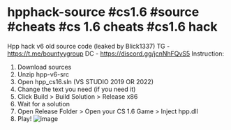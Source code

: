 # hpphack-source #cs1.6 #source #cheats #cs 1.6 cheats #cs1.6 hack
Hpp hack v6 old source code (leaked by Blick1337)
TG - https://t.me/bountyygroup
DC - https://discord.gg/jcnNhFQvS5
  Instruction:
1. Download sources
2. Unzip hpp-v6-src
3. Open hpp_cs16.sln (VS STUDIO 2019 OR 2022)
4. Change the text you need (if you need it)
4. Click Build > Build Solution > Release x86
5. Wait for a solution
6. Open Release Folder > Open your CS 1.6 Game > Inject hpp.dll
7. Play!
![image](https://user-images.githubusercontent.com/123446811/234903664-056a0d9e-c503-473c-8e46-325a7ed8984c.png)
